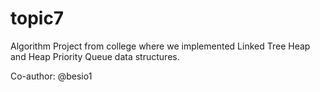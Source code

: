 # topic7
Algorithm Project from college where we implemented Linked Tree Heap and Heap Priority Queue data structures.

Co-author: @besio1
